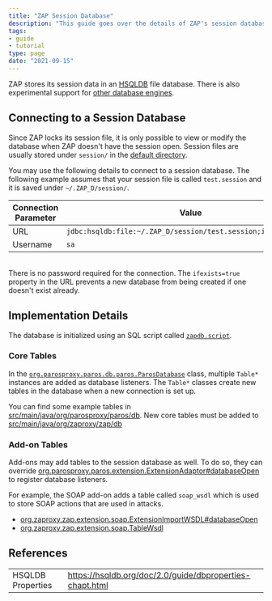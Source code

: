 ```yaml
---
title: "ZAP Session Database"
description: "This guide goes over the details of ZAP's session database."
tags:
- guide
- tutorial
type: page
date: "2021-09-15"
---
```


ZAP stores its session data in an [HSQLDB](https://hsqldb.org/) file database.
There is also experimental support for [other database engines](https://github.com/zaproxy/zaproxy/tree/main/zap/src/main/dist/db).

## Connecting to a Session Database
Since ZAP locks its session file, it is only possible to view or modify the database when ZAP doesn't have the session open.
Session files are usually stored under `session/` in the [default directory](/faq/what-is-the-default-directory-that-zap-uses/).

You may use the following details to connect to a session database.
The following example assumes that your session file is called `test.session` and it is saved under `~/.ZAP_D/session/`.

| Connection Parameter | Value                                                          |
| -------------------- | -------------------------------------------------------------- |
| URL                  | `jdbc:hsqldb:file:~/.ZAP_D/session/test.session;ifexists=true` |
| Username             | `sa`                                                           |

&nbsp;  
There is no password required for the connection.
The `ifexists=true` property in the URL prevents a new database from being created if one doesn't exist already.

## Implementation Details
The database is initialized using an SQL script called [`zapdb.script`](https://github.com/zaproxy/zaproxy/blob/da5422097306d5bbc1a648a90d0846090af1504f/zap/src/main/resources/org/zaproxy/zap/resources/zapdb.script).

### Core Tables
In the [`org.parosproxy.paros.db.paros.ParosDatabase`](https://github.com/zaproxy/zaproxy/blob/da5422097306d5bbc1a648a90d0846090af1504f/zap/src/main/java/org/parosproxy/paros/db/paros/ParosDatabase.java) class, multiple `Table*` instances are added as database listeners.
The `Table*` classes create new tables in the database when a new connection is set up.

You can find some example tables in [src/main/java/org/parosproxy/paros/db](https://github.com/zaproxy/zaproxy/tree/main/zap/src/main/java/org/parosproxy/paros/db).
New core tables must be added to [src/main/java/org/zaproxy/zap/db](https://github.com/zaproxy/zaproxy/tree/main/zap/src/main/java/org/zaproxy/zap/db)

### Add-on Tables
Add-ons may add tables to the session database as well.
To do so, they can override [org.parosproxy.paros.extension.ExtensionAdaptor#databaseOpen](https://github.com/zaproxy/zaproxy/blob/da5422097306d5bbc1a648a90d0846090af1504f/zap/src/main/java/org/parosproxy/paros/extension/ExtensionAdaptor.java#L307) to register database listeners.

For example, the SOAP add-on adds a table called `soap_wsdl` which is used to store SOAP actions that are used in attacks.
- [org.zaproxy.zap.extension.soap.ExtensionImportWSDL#databaseOpen](https://github.com/zaproxy/zap-extensions/blob/cc83cdcee269174be3ba42ccbc5bc10bd1203c4a/addOns/soap/src/main/java/org/zaproxy/zap/extension/soap/ExtensionImportWSDL.java#L133)
- [org.zaproxy.zap.extension.soap.TableWsdl](https://github.com/zaproxy/zap-extensions/blob/cc83cdcee269174be3ba42ccbc5bc10bd1203c4a/addOns/soap/src/main/java/org/zaproxy/zap/extension/soap/TableWsdl.java)

## References
|                   |                                                          |
| ----------------- | -------------------------------------------------------- |
| HSQLDB Properties | https://hsqldb.org/doc/2.0/guide/dbproperties-chapt.html |
